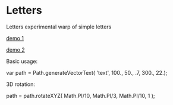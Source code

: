# Letters
Letters experimental warp of simple letters

[demo 1](https://rawgithub.com/nanjizal/Letters/master/web/index.html)

[demo 2](https://rawgithub.com/nanjizal/Letters/master/web/textPathway.html)

Basic usage:

var path = Path.generateVectorText( 'text', 100., 50., .7, 300., 22.);

3D rotation:

path = path.rotateXYZ( Math.PI/10, Math.PI/3, Math.PI/10, 1 );

